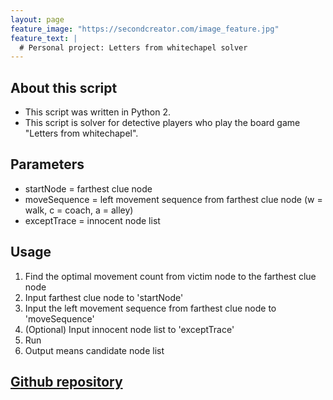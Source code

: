 ```yaml
---
layout: page
feature_image: "https://secondcreator.com/image_feature.jpg"
feature_text: |
  # Personal project: Letters from whitechapel solver
---
```


## About this script

- This script was written in Python 2.
- This script is solver for detective players who play the board game "Letters from whitechapel".

## Parameters

- startNode = farthest clue node
- moveSequence = left movement sequence from farthest clue node (w = walk, c = coach, a = alley)
- exceptTrace = innocent node list

## Usage

1. Find the optimal movement count from victim node to the farthest clue node
1. Input farthest clue node to 'startNode'
1. Input the left movement sequence from farthest clue node to 'moveSequence'
1. (Optional) Input innocent node list to 'exceptTrace'
1. Run
1. Output means candidate node list

## [Github repository](https://github.com/heisco/LFW_Solver)
